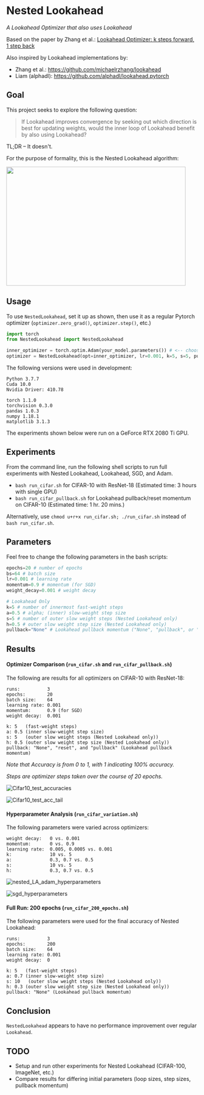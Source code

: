 # Nested Lookahead

*A Lookahead Optimizer that also uses Lookahead*

Based on the paper by Zhang et al.: [Lookahead Optimizer: k steps forward, 1 step back](https://arxiv.org/abs/1907.08610)

Also inspired by Lookahead implementations by:
- Zhang et al.:   https://github.com/michaelrzhang/lookahead
- Liam (alphadl): https://github.com/alphadl/lookahead.pytorch


Goal
------

This project seeks to explore the following question:

> If Lookahead improves convergence by seeking out which direction is best for updating weights, would the inner loop of Lookahead benefit by also using Lookahead?

TL;DR – It doesn't.

For the purpose of formality, this is the Nested Lookahead algorithm:

<img src=https://github.com/johngilbert2000/nested_lookahead/blob/master/plots/NLA_Algorithm.png height="312" width="472">

Usage
------
To use `NestedLookahead`, set it up as shown, then use it as a regular Pytorch optimizer (`optimizer.zero_grad()`, `optimizer.step()`, etc.)
```python
import torch
from NestedLookahead import NestedLookahead

inner_optimizer = torch.optim.Adam(your_model.parameters()) # <-- choose any Pytorch optimizer
optimizer = NestedLookahead(opt=inner_optimizer, lr=0.001, k=5, s=5, pullback='pullback')
```

The following versions were used in development:
```
Python 3.7.7
Cuda 10.0
Nvidia Driver: 410.78

torch 1.1.0
torchvision 0.3.0
pandas 1.0.3
numpy 1.18.1
matplotlib 3.1.3
```

The experiments shown below were run on a GeForce RTX 2080 Ti GPU.

Experiments
------
From the command line, run the following shell scripts to run full experiments with Nested Lookahead, Lookahead, SGD, and Adam.

- `bash run_cifar.sh` for CIFAR-10 with ResNet-18 (Estimated time: 3 hours with single GPU)
- `bash run_cifar_pullback.sh` for Lookahead pullback/reset momentum on CIFAR-10 (Estimated time: 1 hr. 20 mins.)

Alternatively, use `chmod u+r+x run_cifar.sh; ./run_cifar.sh` instead of `bash run_cifar.sh`.

Parameters
------

Feel free to change the following parameters in the bash scripts:
```python
epochs=20 # number of epochs
bs=64 # batch size
lr=0.001 # learning rate
momentum=0.9 # momentum (for SGD)
weight_decay=0.001 # weight decay

# Lookahead Only
k=5 # number of innermost fast-weight steps
a=0.5 # alpha; (inner) slow-weight step size
s=5 # number of outer slow weight steps (Nested Lookahead only)
h=0.5 # outer slow weight step size (Nested Lookahead only)
pullback="None" # Lookahead pullback momentum ("None", "pullback", or "reset")
```

Results
------

#### Optimizer Comparison (`run_cifar.sh` and `run_cifar_pullback.sh`)

The following are results for all optimizers on CIFAR-10 with ResNet-18:
```
runs:          3
epochs:        20
batch size:    64
learning rate: 0.001
momentum:      0.9 (for SGD)
weight decay:  0.001

k: 5   (fast-weight steps)
a: 0.5 (inner slow-weight step size)
s: 5   (outer slow weight steps (Nested Lookahead only))
h: 0.5 (outer slow weight step size (Nested Lookahead only))
pullback: "None", "reset", and "pullback" (Lookahead pullback momentum)
```
*Note that Accuracy is from 0 to 1, with 1 indicating 100% accuracy.*

*Steps are optimizer steps taken over the course of 20 epochs.*

![Cifar10_test_accuracies](https://github.com/johngilbert2000/nested_lookahead/blob/master/plots/cifar10_default_test_acc.png)

![Cifar10_test_acc_tail](https://github.com/johngilbert2000/nested_lookahead/blob/master/plots/cifar10_default_test_acc_tail.png)

#### Hyperparameter Analysis (`run_cifar_variation.sh`)

The following parameters were varied across optimizers:
```
weight decay:   0 vs. 0.001
momentum:       0 vs. 0.9
learning rate:  0.005, 0.0005 vs. 0.001
k:              10 vs. 5
a:              0.3, 0.7 vs. 0.5
s:              10 vs. 5
h:              0.3, 0.7 vs. 0.5
```

![nested_LA_adam_hyperparameters](https://github.com/johngilbert2000/nested_lookahead/blob/master/plots/cifar10_hyperparameter_nested_lookahead_adam_test_acc.png)

![sgd_hyperparameters](https://github.com/johngilbert2000/nested_lookahead/blob/master/plots/cifar10_hyperparameter_sgd_test_acc.png)

#### Full Run: 200 epochs (`run_cifar_200_epochs.sh`)

The following parameters were used for the final accuracy of Nested Lookahead:
```
runs:          3
epochs:        200
batch size:    64
learning rate: 0.001
weight decay:  0

k: 5   (fast-weight steps)
a: 0.7 (inner slow-weight step size)
s: 10   (outer slow weight steps (Nested Lookahead only))
h: 0.3 (outer slow weight step size (Nested Lookahead only))
pullback: "None" (Lookahead pullback momentum)
```



Conclusion
------
`NestedLookahead` appears to have no performance improvement over regular `Lookahead`.

TODO
------
- Setup and run other experiments for Nested Lookahead (CIFAR-100, ImageNet, etc.)
- Compare results for differing initial parameters (loop sizes, step sizes, pullback momentum)
